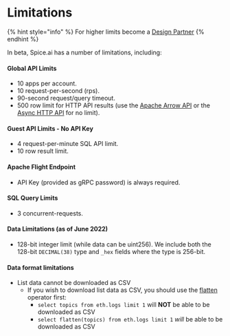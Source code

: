 # Limitations

{% hint style="info" %}
For higher limits become a [Design Partner](https://www.craft.do/s/bgJFtYzSZwuFXD)
{% endhint %}

In beta, Spice.ai has a number of limitations, including:

#### Global API Limits

* 10 apps per account.
* 10 request-per-second (rps).
* 90-second request/query timeout.
* 500 row limit for HTTP API results (use the [Apache Arrow API](../api/sql-query/apache-arrow-flight-api.md) or the [Async HTTP API](../api/sql-query/http-api-1.md) for no limit).

#### Guest API Limits - No API Key

* 4 request-per-minute SQL API limit.
* 10 row result limit.

#### **Apache Flight Endpoint**

* API Key (provided as gRPC password) is always required.

#### **SQL Query Limits**

* 3 concurrent-requests.

#### Data Limitations (as of June 2022)

* 128-bit integer limit (while data can be uint256). We include both the 128-bit `DECIMAL(38)` type and `_hex` fields where the type is 256-bit.

#### Data format limitations

* List data cannot be downloaded as CSV
  * If you wish to download list data as CSV, you should use the [flatten](https://docs.dremio.com/software/sql-reference/sql-functions/functions/FLATTEN/) operator first:
    * `select topics from eth.logs limit 1` will **NOT** be able to be downloaded as CSV
    * `select flatten(topics) from eth.logs limit 1` _will_ be able to be downloaded as CSV
